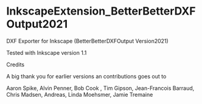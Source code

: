# InkscapeExtension_BetterBetterDXFOutput2021
DXF Exporter for Inkscape (BetterBetterDXFOutput Version2021)

Tested with Inkscape version 1.1

Credits

A big thank you for earlier versions an contributions goes out to

Aaron Spike, Alvin Penner, Bob Cook , Tim Gipson, Jean-Francois Barraud, Chris Madsen, Andreas, Linda Moehsmer, Jamie Tremaine
